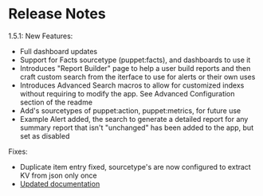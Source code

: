 Release Notes
==============

1.5.1:
New Features:
- Full dashboard updates
- Support for Facts sourcetype (puppet:facts), and dashboards to use it
- Introduces "Report Builder" page to help a user build reports and then craft custom search from the iterface to use for alerts or their own uses
- Introduces Advanced Search macros to allow for customized indexs without requiring to modify the app. See Advanced Configuration section of the readme
- Add's sourcetypes of puppet:action, puppet:metrics, for future use
- Example Alert added, the search to generate a detailed report for any summary report that isn't "unchanged" has been added to the app, but set as disabled

Fixes:
- Duplicate item entry fixed, sourcetype's are now configured to extract KV from json only once
- [Updated documentation](https://github.com/puppetlabs/ta-puppet-report-viewer)

